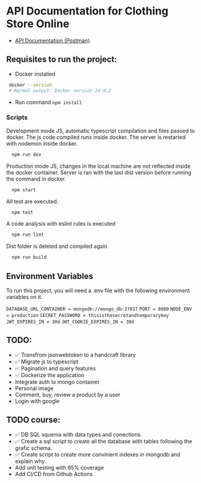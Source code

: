 # API Documentation for Clothing Store Online

- [API Documentation (Postman)](https://documenter.getpostman.com/view/23436771/2s9YR3cavw)

## Requisites to run the project:

- Docker installed

```bash
 docker --version
 # Normal output: Docker version 24.0.2
```

- Run command `npm install`

### Scripts

Development mode JS, automatic typescript compilation and files passed to docker. The js code compiled runs inside docker. The server is restarted with nodemon inside docker.

```bash
  npm run dev
```

Production mode JS, changes in the local machine are not reflected inside the docker container. Server is ran with the last dist version before running the command in docker.

```bash
  npm start
```

All test are executed.

```bash
  npm test
```

A code analysis with eslint rules is executed

```bash
  npm run lint
```

Dist folder is deleted and compiled again

```bash
  npm run build
```

## Environment Variables

To run this project, you will need a .env file with the following environment variables on it.

`DATABASE_URL_CONTAINER = mongodb://mongo_db:27017`
`PORT = 8080`
`NODE_ENV = production`
`SECRET_PASSWORD = thisisthesecretandtemporarykey`
`JWT_EXPIRES_IN = 30d`
`JWT_COOKIE_EXPIRES_IN = 30d`

## TODO:

- ✅ Transfrom jsonwebtoken to a handcraft library
- ✅ Migrate js to typescript
- ✅ Pagination and query features
- ✅ Dockerize the application
- Integrate auth to mongo container
- Personal image
- Comment, buy, review a product by a user
- Login with google

## TODO course:

- ✅ DB SQL squema with data types and conections.
- ✅ Create a sql script to create all the database with tables following the grafic schema.
- ✅ Create script to create more convinient indexes in mongodb and explain why.
- Add unit testing with 65% coverage
- Add CI/CD from Github Actions
